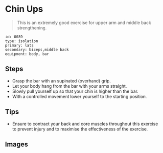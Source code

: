 # Chin Ups
> This is an extremely good exercise for upper arm and middle back strengthening.

``` 
id: 0089 
type: isolation 
primary: lats 
secondary: biceps,middle back 
equipment: body, bar 
``` 

## Steps

 - Grasp the bar with an supinated (overhand) grip.
 - Let your body hang from the bar with your arms straight.
 - Slowly pull yourself up so that your chin is higher than the bar.
 - With a controlled movement lower yourself to the starting position.

## Tips

 - Ensure to contract your back and core muscles throughout this exercise to prevent injury and to maximise the effectiveness of the exercise.

## Images

